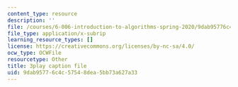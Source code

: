 ```yaml
---
content_type: resource
description: ''
file: /courses/6-006-introduction-to-algorithms-spring-2020/9dab95776c4c57548dea5bb73a627a33_76dhtgZt38A.vtt
file_type: application/x-subrip
learning_resource_types: []
license: https://creativecommons.org/licenses/by-nc-sa/4.0/
ocw_type: OCWFile
resourcetype: Other
title: 3play caption file
uid: 9dab9577-6c4c-5754-8dea-5bb73a627a33
---
```

